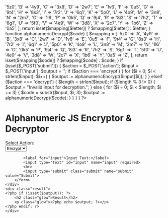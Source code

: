 <?php
function alphanumericEncrypt($letter) {
    $mapping = [
        'A' => '5z0',
        'B' => '4y9',
        'C' => '3x8',
        'D' => '2w7',
        'E' => '1v6',
        'F' => '0u5',
        'G' => '9t4',
        'H' => '8s3',
        'I' => '7r2',
        'J' => '6q1',
        'K' => '5p0',
        'L' => '4o9',
        'M' => '3n8',
        'N' => '2m7',
        'O' => '1l6',
        'P' => '0k5',
        'Q' => '9j4',
        'R' => '8i3',
        'S' => '7h2',
        'T' => '6g1',
        'U' => '5f0',
        'V' => '4e9',
        'W' => '3d8',
        'X' => '2c7',
        'Y' => '1b6',
        'Z' => '0a5',
    ];

    return isset($mapping[$letter]) ? $mapping[$letter] : $letter;
}

function alphanumericDecrypt($code) {
    $mapping = [
        '5z0' => 'A',
        '4y9' => 'B',
        '3x8' => 'C',
        '2w7' => 'D',
        '1v6' => 'E',
        '0u5' => 'F',
        '9t4' => 'G',
        '8s3' => 'H',
        '7r2' => 'I',
        '6q1' => 'J',
        '5p0' => 'K',
        '4o9' => 'L',
        '3n8' => 'M',
        '2m7' => 'N',
        '1l6' => 'O',
        '0k5' => 'P',
        '9j4' => 'Q',
        '8i3' => 'R',
        '7h2' => 'S',
        '6g1' => 'T',
        '5f0' => 'U',
        '4e9' => 'V',
        '3d8' => 'W',
        '2c7' => 'X',
        '1b6' => 'Y',
        '0a5' => 'Z',
    ];

    return isset($mapping[$code]) ? $mapping[$code] : $code;
}


if (isset($_POST['submit'])) {
    $action = $_POST['action'];
    $input = $_POST['input'];
    $output = '';

    if ($action === 'encrypt') {
        for ($i = 0; $i < strlen($input); $i++) {
            $output .= alphanumericEncrypt($input[$i]);
        }
    } elseif ($action === 'decrypt') {
        $length = strlen($input);
        if ($length % 3 != 0) {
            $output = "Invalid input for decryption.";
        } else {
            for ($i = 0; $i < $length; $i += 3) {
                $code = substr($input, $i, 3);
                $output .= alphanumericDecrypt($code);
            }
        }
    }
}
?>

<!DOCTYPE html>
<html>
<head>
    <title>Alphanumeric Encryptor & Decryptor</title>
    <link rel="stylesheet" href="styles.css">
</head>
<body>  
    <div class="container">
        <h1>Alphanumeric JS Encryptor & Decryptor</h1>
        <form method="POST" action="index.php">
        <div class="dropdown">
            <label for="action">Select Action:</label>
        </div>
        <div class="dropdown-content">
            <select id="action" name="action">
                <option  value="encrypt">Encrypt</option>
                <option value="decrypt">Decrypt</option>
            </select>
        </div>
            
            <label for="input">Input Text:</label>
            <input type="text" id="input" name="input" required>
            <br>
            <input type="submit" class="submit" name="submit" value="Submit">
        </form>
    </div>
    <div class="result">
    <?php if (isset($output)): ?>
        <h2 class="glow">Result</h2>
        <p class="glow"><?php echo $output; ?></p>
    <?php endif; ?>
    </div>

</body>
</html>
